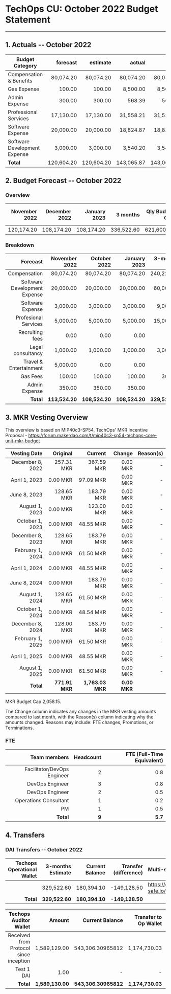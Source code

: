 # TechOps CU: October 2022 Budget Statement

---

## 1. Actuals -- October 2022

| Budget Category               |forecast|estimate|actual|owed|difference|paid|
| --------------------------- | ---------------------------: | ---------------------------: | ---------------------------: | ---------------------------: | ---------------------------: | ---------------------------: |
|Compensation & Benefits| 80,074.20 | 80,074.20 | 80,074.20 | 80,074.20 | 0.00 | 80,074.20 |
|Gas Expense| 100.00 | 100.00 | 8,500.00 | 8,500.00 | 8,400.00 | 8,500.00 |
|Admin Expense| 300.00 | 300.00 | 568.39 | 568.39 | 268.39 | 568.39 |
|Professional Services| 17,130.00 | 17,130.00 | 31,558.21 | 31,558.21 | 14,428.21 | 31,558.21 |
|Software Expense| 20,000.00 | 20,000.00 | 18,824.87 | 18,824.87 | -1,175.13 | 18,824.87 |
|Software Development Expense| 3,000.00 | 3,000.00 | 3,540.20 | 3,540.20 | 540.20 | 3,231.77 |
| **Total** | 120,604.20 | 120,604.20 | 143,065.87 | 143,065.87 | 22,461.67 | 142,757.44 |

## 2. Budget Forecast -- October 2022

### Overview

|November 2022|December 2022|January 2023|3 months|Qly Budget Cap|Monthly Budget Cap|Annual Budget Cap + Buffer|
|------------:|---------:|---------:|-------:|-----------------:|-------------:|-------------------------:|
|120,174.20|108,174.20|108,174.20|336,522.60|621,600.00|207,200.00|2,486,400.00|

### Breakdown
|Forecast|November 2022|October 2022|January 2023|3-months Total|Qly Budget Cap|
|------------:|---------:|---------:|-------:|-----------------:|-------------:|
|Compensation|80,074.20|80,074.20|80,074.20|240,222.60|218,000.00|
|Software Development Expense|20,000.00|20,000.00|20,000.00|60,000.00|171,000.00|
|Software Expense|3,000.00|3,000.00|3,000.00|9,000.00|13,500.00|
|Profesional Services|5,000.00|5,000.00|5,000.00|15,000.00|20,000.00|
|Recruiting fees|0.00|0.00|0.00|0.00|15,000.00|
|Legal consultancy|1,000.00|1,000.00|1,000.00|3,000.00|12,500.00|
|Travel & Entertainment|5,000.00|0.00|0.00|0.00|15,750.00|
|Gas Fees|100.00|100.00|100.00|300.00|-|
|Admin Expense|350.00|350.00|350.00|-|
|**Total**|**113,524.20**|**108,524.20**|**108,524.20**|**329,522.60**|**453,250.00**|


## 3. MKR Vesting Overview

This overview is based on MIP40c3-SP54, TechOps' MKR Incentive Proposal - https://forum.makerdao.com/t/mip40c3-sp54-techops-core-unit-mkr-budget

|Vesting Date|Original|Current|Change|Reason(s)|
|---------------:|---------:|-------:|-----------------:|-----------------:|
|December 8, 2022|257.31 MKR|367.59 MKR|0.00 MKR|-|
|April 1, 2023|0.00 MKR|97.09 MKR|0.00 MKR|-|
|June 8, 2023|128.65 MKR|183.79 MKR|0.00 MKR|-|
|August 1, 2023|0.00 MKR|123.00 MKR|0.00 MKR|-|
|October 1, 2023|0.00 MKR|48.55 MKR|0.00 MKR|-|
|December 8, 2023|128.65 MKR|183.79 MKR|0.00 MKR|-|
|February 1, 2024|0.00 MKR|61.50 MKR|0.00 MKR|-|
|April 1, 2024|0.00 MKR|48.55 MKR|0.00 MKR|-|
|June 8, 2024|0.00 MKR|183.79 MKR|0.00 MKR|-|
|August 1, 2024|128.65 MKR|61.50 MKR|0.00 MKR|-|
|October 1, 2024|0.00 MKR|48.54 MKR|0.00 MKR|-|
|December 8, 2024|128.00 MKR|183.79 MKR|0.00 MKR|-|
|February 1, 2025|0.00 MKR|61.50 MKR|0.00 MKR|-|
|April 1, 2025|0.00 MKR|48.55 MKR|0.00 MKR|-|
|August 1, 2025|0.00 MKR|61.50 MKR|0.00 MKR|-|
|**Total**|**771.91 MKR**|**1,763.03 MKR**|**0.00 MKR**|

MKR Budget Cap 2,058.15.

The Change column indicates any changes in the MKR vesting amounts compared to last month, with the Reason(s) column indicating why the amounts changed. Reasons may include: FTE changes, Promotions, or Terminations.


### FTE

|Team members|Headcount|FTE (Full-Time Equivalent)|
|---------------:|---------:|---------:|
|Facilitator/DevOps Engineer|2|0.8|
|DevOps Engineer|3|0.8|
|DevOps Engineer|2|0.5|
|Operations Consultant|1|0.2|
|PM|1|0.5|
|**Total**|**9**|**5.7**|

## 4. Transfers

### DAI Transfers -- October 2022

|Techops Operational Wallet|3-months Estimate|Current Balance|Transfer (difference)|Multi-sig Address|
|------------------------------:|---------:|---------:|-------:|:-----------------|
||329,522.60|180,394.10|-149,128.50|https://gnosis-safe.io/app/eth:0x1a3DA79ee7dB30466cA752DE6a75DEf5e635b2f6/balances|
|**Total**|**329,522.60**|**180,394.10**|**-149,128.50**||


|Techops Auditor Wallet|Amount|Current Balance|Transfer to Op Wallet|Multi-sig Address|
|------------------------------:|---------:|---------:|-------:|:-----------------|
|Received from Protocol since inception|1,589,129.00|543,306.30965812|1,174,730.03|https://gnosis-safe.io/app/eth:0x2dC0420A736D1F40893B9481D8968E4D7424bC0B/balances|
|Test 1 DAI|1.00|-|-||
|**Total**|**1,589,130.00**|**543,306.30965812**|**1,174,730.03**|
